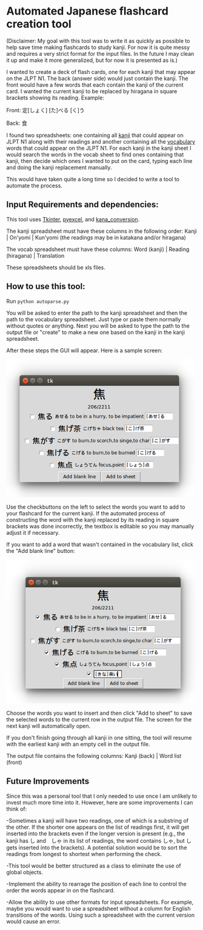 # Automated Japanese flashcard creation tool

(Disclaimer: My goal with this tool was to write it as quickly as possible to help save time making flashcards to study kanji. For now it is quite messy and requires a very strict format for the input files. In the future I may clean it up and make it more generalized, but for now it is presented as is.)

I wanted to create a deck of flash cards, one for each kanji that may appear on the JLPT N1. The back (answer side) would just contain the kanji. The front would have a few words that each contain the kanji of the current card. I wanted the current kanji to be replaced by hiragana in square brackets showing its reading. Example:

Front:
定[しょく]
[た]べる
[く]う

Back:
食

I found two spreadsheets: one containing all <a href=http://www.tanos.co.uk/jlpt/jlpt1/kanji/combined/>kanji</a> that could appear on JLPT N1 along with their readings and another containing all the <a href=www.tanos.co.uk/jlpt/jlpt1/vocab/combined/>vocabulary</a> words that could appear on the JLPT N1. For each kanji in the kanji sheet I would search the words in the vocab sheet to find ones containing that kanji, then decide which ones I wanted to put on the card, typing each line and doing the kanji replacement manually.

This would have taken quite a long time so I decided to write a tool to automate the process.

## Input Requirements and dependencies:

This tool uses <a href=https://wiki.python.org/moin/TkInter>Tkinter</a>, <a href=https://github.com/pyexcel/pyexcel>pyexcel</a>, and <a href=https://github.com/genecro/kana_conversion>kana_conversion</a>.

The kanji spreadsheet must have these columns in the following order:
Kanji | On'yomi | Kun'yomi (the readings may be in katakana and/or hiragana)

The vocab spreadsheet must have these columns:
Word (kanji) | Reading (hiragana) | Translation

These spreadsheets should be xls files.

## How to use this tool:

Run `python autoparse.py`

You will be asked to enter the path to the kanji spreadsheet and then the path to the vocabulary spreadsheet. Just type or paste them normally without quotes or anything. Next you will be asked to type the path to the output file or "create" to make a new one based on the kanji in the kanji spreadsheet.

After these steps the GUI will appear. Here is a sample screen:

![Sample Screen](/img/sample1.png?raw=true "Sample Screen")

Use the checkbuttons on the left to select the words you want to add to your flashcard for the current kanji. If the automated process of constructing the word with the kanji replaced by its reading in square brackets was done incorrectly, the textbox is editable so you may manually adjust it if necessary.

If you want to add a word that wasn't contained in the vocabulary list, click the "Add blank line" button:

![New Line Added](/img/sample2.png?raw=true "New Line Added")

Choose the words you want to insert and then click "Add to sheet" to save the selected words to the current row in the output file. The screen for the next kanji will automatically open.

If you don't finish going through all kanji in one sitting, the tool will resume with the earliest kanji with an empty cell in the output file.

The output file contains the following columns:
Kanji (back) | Word list (front)

## Future Improvements

Since this was a personal tool that I only needed to use once I am unlikely to invest much more time into it. However, here are some improvements I can think of:

-Sometimes a kanji will have two readings, one of which is a substring of the other. If the shorter one appears on the list of readings first, it will get inserted into the brackets even if the longer version is present (e.g., the kanji has し and　しゃ in its list of readings, the word contains しゃ, but し gets inserted into the brackets). A potential solution would be to sort the readings from longest to shortest when performing the check.

-This tool would be better structured as a class to eliminate the use of global objects.

-Implement the ability to rearrage the position of each line to control the order the words appear in on the flashcard.

-Allow the ability to use other formats for input spreadsheets. For example, maybe you would want to use a spreadsheet without a column for English transltions of the words. Using such a spreadsheet with the current version would cause an error.
